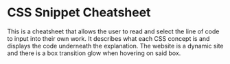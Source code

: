 # CSS Snippet Cheatsheet

This is a cheatsheet that allows the user to read and select the line of code to input into their own work. It describes what each CSS concept is and displays the code underneath the explanation. The website is a dynamic site and there is a box transition glow when hovering on said box. 